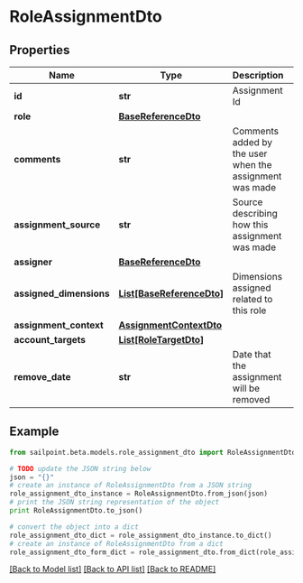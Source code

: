# RoleAssignmentDto


## Properties

Name | Type | Description | Notes
------------ | ------------- | ------------- | -------------
**id** | **str** | Assignment Id | [optional] 
**role** | [**BaseReferenceDto**](BaseReferenceDto.md) |  | [optional] 
**comments** | **str** | Comments added by the user when the assignment was made | [optional] 
**assignment_source** | **str** | Source describing how this assignment was made | [optional] 
**assigner** | [**BaseReferenceDto**](BaseReferenceDto.md) |  | [optional] 
**assigned_dimensions** | [**List[BaseReferenceDto]**](BaseReferenceDto.md) | Dimensions assigned related to this role | [optional] 
**assignment_context** | [**AssignmentContextDto**](AssignmentContextDto.md) |  | [optional] 
**account_targets** | [**List[RoleTargetDto]**](RoleTargetDto.md) |  | [optional] 
**remove_date** | **str** | Date that the assignment will be removed | [optional] 

## Example

```python
from sailpoint.beta.models.role_assignment_dto import RoleAssignmentDto

# TODO update the JSON string below
json = "{}"
# create an instance of RoleAssignmentDto from a JSON string
role_assignment_dto_instance = RoleAssignmentDto.from_json(json)
# print the JSON string representation of the object
print RoleAssignmentDto.to_json()

# convert the object into a dict
role_assignment_dto_dict = role_assignment_dto_instance.to_dict()
# create an instance of RoleAssignmentDto from a dict
role_assignment_dto_form_dict = role_assignment_dto.from_dict(role_assignment_dto_dict)
```
[[Back to Model list]](../README.md#documentation-for-models) [[Back to API list]](../README.md#documentation-for-api-endpoints) [[Back to README]](../README.md)


